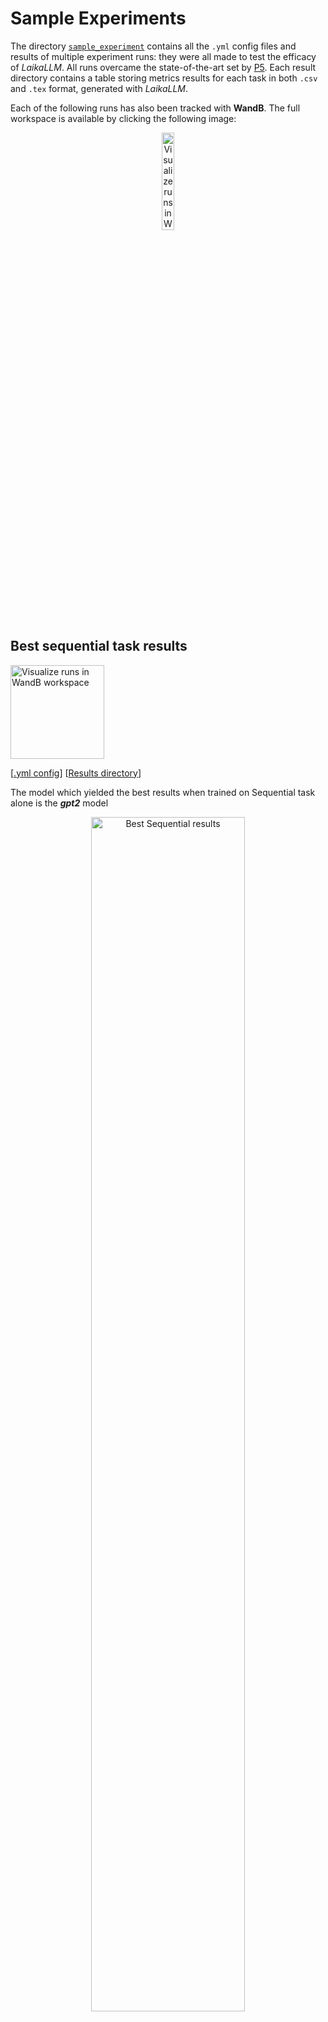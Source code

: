 # Sample Experiments

The directory [`sample_experiment`](https://github.com/Silleellie/LaikaLLM/tree/main/sample_experiments/) contains all the `.yml` config files and results of multiple experiment runs: they were all made
to test the efficacy of *LaikaLLM*. All runs overcame the state-of-the-art set by [P5](https://arxiv.org/pdf/2203.13366.pdf).
Each result directory contains a table storing metrics results for each task in both `.csv` and `.tex` format, generated with *LaikaLLM*.

Each of the following runs has also been tracked with **WandB**. The full workspace is available by clicking the following image:

<p align="center">
  <a href="https://wandb.ai/silleellie/LaikaLLM" > 
    <img src="https://raw.githubusercontent.com/wandb/assets/main/wandb-logo-yellow-dots-black-wb.svg" alt="Visualize runs in WandB workspace" width="20%"/>
  </a>
</p>

## Best sequential task results
<a href="https://wandb.ai/silleellie/LaikaLLM/runs/7cq8bk1g">
  <img src="https://raw.githubusercontent.com/wandb/assets/main/wandb-github-badge-28.svg" alt="Visualize runs in WandB workspace" width="150px"/>
</a>

[[.yml config](https://github.com/Silleellie/LaikaLLM/tree/main/sample_experiments/gpt2/gpt2_seq.yml)] [[Results directory](https://github.com/Silleellie/LaikaLLM/tree/main/sample_experiments/gpt2/metrics_results/gpt2_seq)]

The model which yielded the best results when trained on Sequential task alone is the ***gpt2*** model
<p align="center">
    <img src="https://raw.githubusercontent.com/Silleellie/LaikaLLM/main/sample_experiments/best_seq_results.png" alt="Best Sequential results" width="70%"/>
</p>

## Best multitask results
<a href="https://wandb.ai/silleellie/LaikaLLM/runs/u4kz46fl">
  <img src="https://raw.githubusercontent.com/wandb/assets/main/wandb-github-badge-28.svg" alt="Visualize runs in WandB workspace" width="150px"/>
</a>

[[.yml config](https://github.com/Silleellie/LaikaLLM/tree/main/sample_experiments/flan-t5/flan_t5_full_all.yml)][[Results directory](https://github.com/Silleellie/LaikaLLM/tree/main/sample_experiments/flan-t5/metrics_results/flan_t5_full_all)]

The model which yielded the best results when trained on Sequential, Direct and Rating Prediction Task is the ***flan-t5-small*** model 
<p align="center">
    <img src="https://raw.githubusercontent.com/Silleellie/LaikaLLM/main/sample_experiments/best_all_results.png" alt="Best all results"/>
</p>

## All runs

### T5 runs
- `t5-small` trained and evaluated on the Sequential task alone
[[.yml config](https://github.com/Silleellie/LaikaLLM/tree/main/sample_experiments/t5/t5_seq.yml)][[Results directory](https://github.com/Silleellie/LaikaLLM/tree/main/sample_experiments/t5/metrics_results/t5_seq)][[Visualize in WandB](https://wandb.ai/silleellie/LaikaLLM/runs/go1k5yvh)]

- `t5-small` trained and evaluated on Sequential, Direct, Rating Prediction task with train task selection strategy `random` [[.yml config](https://github.com/Silleellie/LaikaLLM/tree/main/sample_experiments/t5/t5_full_random.yml)][[Results directory](https://github.com/Silleellie/LaikaLLM/tree/main/sample_experiments/t5/metrics_results/t5_full_random)][[Visualize in WandB](https://wandb.ai/silleellie/LaikaLLM/runs/tc9i2f2n)]

- `t5-small` trained and evaluated on Sequential, Direct, Rating Prediction task with train task selection strategy `all` [[.yml config](https://github.com/Silleellie/LaikaLLM/tree/main/sample_experiments/t5/t5_full_all.yml)][[Results directory](https://github.com/Silleellie/LaikaLLM/tree/main/sample_experiments/t5/metrics_results/t5_full_all)][[Visualize in WandB](https://wandb.ai/silleellie/LaikaLLM/runs/n9e1e0ue)]

### Flan T5 Runs
- `google/flan-t5-small` trained and evaluated on the Sequential task alone [[.yml config](https://github.com/Silleellie/LaikaLLM/tree/main/sample_experiments/flan-t5/flan_t5_seq.yml)][[Results directory](https://github.com/Silleellie/LaikaLLM/tree/main/sample_experiments/flan-t5/metrics_results/flan_t5_seq)][[Visualize in WandB](https://wandb.ai/silleellie/LaikaLLM/runs/gz3952ot)]

- `google/flan-t5-small` trained and evaluated on Sequential, Direct, Rating Prediction task with train task selection strategy `random` [[.yml config](https://github.com/Silleellie/LaikaLLM/tree/main/sample_experiments/flan-t5/flan_t5_full_random.yml)][[Results directory](https://github.com/Silleellie/LaikaLLM/tree/main/sample_experiments/flan-t5/metrics_results/flan_t5_full_random)][[Visualize in WandB](https://wandb.ai/silleellie/LaikaLLM/runs/xubhi72h)]

- `google/flan-t5-small` trained and evaluated on Sequential, Direct, Rating Prediction task with train task selection strategy `all` [[.yml config](https://github.com/Silleellie/LaikaLLM/tree/main/sample_experiments/flan-t5/flan_t5_full_all.yml)][[Results directory](https://github.com/Silleellie/LaikaLLM/tree/main/sample_experiments/flan-t5/metrics_results/flan_t5_full_all)][[Visualize in WandB](https://wandb.ai/silleellie/LaikaLLM/runs/u4kz46fl)]

- `google/flan-t5-base` trained and evaluated on the Sequential task alone [[.yml config](https://github.com/Silleellie/LaikaLLM/tree/main/sample_experiments/flan-t5/flan_t5_base_seq.yml)][[Results directory](https://github.com/Silleellie/LaikaLLM/tree/main/sample_experiments/flan-t5/metrics_results/flan_t5_base_seq)][[Visualize in WandB](https://wandb.ai/silleellie/LaikaLLM/runs/ag48ghgj)]

- `google/flan-t5-base` trained and evaluated on Sequential, Direct, Rating Prediction task with train task selection strategy `random` [[.yml config](https://github.com/Silleellie/LaikaLLM/tree/main/sample_experiments/flan-t5/flan_t5_base_full_random.yml)][[Results directory](https://github.com/Silleellie/LaikaLLM/tree/main/sample_experiments/flan-t5/metrics_results/flan_t5_base_full_random)][[Visualize in WandB](https://wandb.ai/silleellie/LaikaLLM/runs/ntc32jjz)]

- `google/flan-t5-base` trained and evaluated on Sequential, Direct, Rating Prediction task with train task selection strategy `all` [[.yml config](https://github.com/Silleellie/LaikaLLM/tree/main/sample_experiments/flan-t5/flan_t5_base_full_all.yml)][[Results directory](https://github.com/Silleellie/LaikaLLM/tree/main/sample_experiments/flan-t5/metrics_results/flan_t5_base_full_all)][[Visualize in WandB](https://wandb.ai/silleellie/LaikaLLM/runs/zhxlhbt4)]

### GPT2 Runs
- `gpt2` model trained and evaluated on the Sequential task alone [[.yml config](https://github.com/Silleellie/LaikaLLM/tree/main/sample_experiments/gpt2/gpt2_seq.yml)][[Results directory](https://github.com/Silleellie/LaikaLLM/tree/main/sample_experiments/gpt2/metrics_results/gpt2_seq)][[Visualize in WandB](https://wandb.ai/silleellie/LaikaLLM/runs/7cq8bk1g)]
- `gpt2` trained and evaluated on Sequential, Direct, Rating Prediction task with train task selection strategy `random` [[.yml config](https://github.com/Silleellie/LaikaLLM/tree/main/sample_experiments/gpt2/gpt2_full_random.yml)][[Results directory](https://github.com/Silleellie/LaikaLLM/tree/main/sample_experiments/gpt2/metrics_results/gpt2_full_random)][[Visualize in WandB](https://wandb.ai/silleellie/LaikaLLM/runs/nsmbueqr)]

- `gpt2` trained and evaluated on Sequential, Direct, Rating Prediction task with train task selection strategy `all` [[.yml config](https://github.com/Silleellie/LaikaLLM/tree/main/sample_experiments/gpt2/gpt2_full_all.yml)][[Results directory](https://github.com/Silleellie/LaikaLLM/tree/main/sample_experiments/gpt2/metrics_results/gpt2_full_all)][[Visualize in WandB](https://wandb.ai/silleellie/LaikaLLM/runs/alpneygs)]
